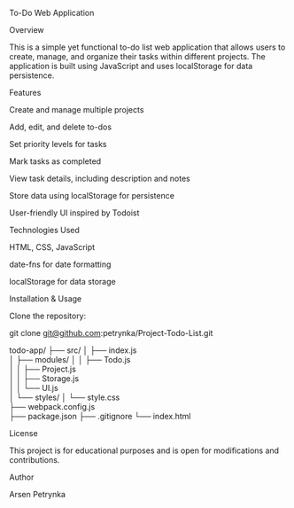 To-Do Web Application

Overview

This is a simple yet functional to-do list web application that allows users to create, manage, and organize their tasks within different projects. The application is built using JavaScript and uses localStorage for data persistence.

Features

Create and manage multiple projects

Add, edit, and delete to-dos

Set priority levels for tasks

Mark tasks as completed

View task details, including description and notes

Store data using localStorage for persistence

User-friendly UI inspired by Todoist

Technologies Used

HTML, CSS, JavaScript

date-fns for date formatting

localStorage for data storage

Installation & Usage

Clone the repository:

git clone git@github.com:petrynka/Project-Todo-List.git

todo-app/
  ├── src/
  │   ├── index.js                
  │   ├── modules/
  │   │   ├── Todo.js             
  │   │   ├── Project.js          
  │   │   ├── Storage.js          
  │   │   └── UI.js               
  │   └── styles/
  │       └── style.css          
  ├── webpack.config.js           
  ├── package.json
  ├── .gitignore
  └── index.html


License

This project is for educational purposes and is open for modifications and contributions.

Author

Arsen Petrynka


